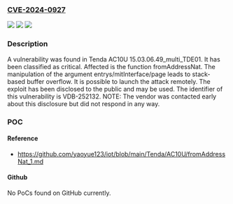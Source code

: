 ### [CVE-2024-0927](https://cve.mitre.org/cgi-bin/cvename.cgi?name=CVE-2024-0927)
![](https://img.shields.io/static/v1?label=Product&message=AC10U&color=blue)
![](https://img.shields.io/static/v1?label=Version&message=%3D%2015.03.06.49_multi_TDE01%20&color=brighgreen)
![](https://img.shields.io/static/v1?label=Vulnerability&message=CWE-121%20Stack-based%20Buffer%20Overflow&color=brighgreen)

### Description

A vulnerability was found in Tenda AC10U 15.03.06.49_multi_TDE01. It has been classified as critical. Affected is the function fromAddressNat. The manipulation of the argument entrys/mitInterface/page leads to stack-based buffer overflow. It is possible to launch the attack remotely. The exploit has been disclosed to the public and may be used. The identifier of this vulnerability is VDB-252132. NOTE: The vendor was contacted early about this disclosure but did not respond in any way.

### POC

#### Reference
- https://github.com/yaoyue123/iot/blob/main/Tenda/AC10U/fromAddressNat_1.md

#### Github
No PoCs found on GitHub currently.

